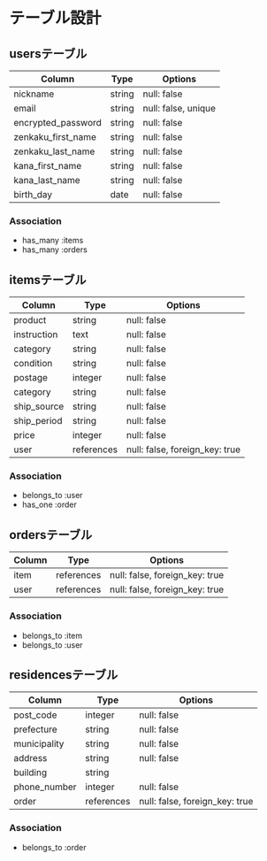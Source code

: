 # テーブル設計

## usersテーブル
| Column             | Type    | Options             |
| ------------------ | ------- | ------------------- |
| nickname           | string  | null: false         |
| email              | string  | null: false, unique |
| encrypted_password | string  | null: false         |
| zenkaku_first_name | string  | null: false         |
| zenkaku_last_name  | string  | null: false         |
| kana_first_name    | string  | null: false         |
| kana_last_name     | string  | null: false         |
| birth_day          | date    | null: false         |

### Association
- has_many :items
- has_many :orders

## itemsテーブル
| Column             | Type       | Options                        |
| ------------------ | ---------- | ------------------------------ |
| product            | string     | null: false                    |
| instruction        | text       | null: false                    |
| category           | string     | null: false                    |
| condition          | string     | null: false                    |
| postage            | integer    | null: false                    |
| category           | string     | null: false                    |
| ship_source        | string     | null: false                    |
| ship_period        | string     | null: false                    |
| price              | integer    | null: false                    |
| user               | references | null: false, foreign_key: true |

### Association
- belongs_to :user
- has_one :order

## ordersテーブル
| Column             | Type       | Options                        |
| ------------------ | ---------- | ------------------------------ |
| item               | references | null: false, foreign_key: true |
| user               | references | null: false, foreign_key: true |

### Association
- belongs_to :item
- belongs_to :user


## residencesテーブル
| Column             | Type       | Options                        |
| ------------------ | ---------- | ------------------------------ |
| post_code          | integer    | null: false                    |
| prefecture         | string     | null: false                    |
| municipality       | string     | null: false                    |
| address            | string     | null: false                    |
| building           | string     |                                |
| phone_number       | integer    | null: false                    |
| order              | references | null: false, foreign_key: true |

### Association
- belongs_to :order